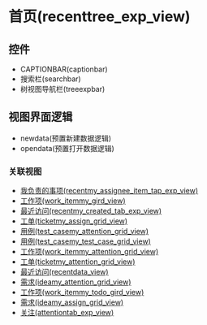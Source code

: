 # 首页(recenttree_exp_view)  <!-- {docsify-ignore-all} -->




<el-skeleton style="width:60%">
	<template #template>
		<div style="padding-bottom: 5px;display: flex;">
			<div style="display: flex;align-items: center;justify-content: space-between;flex-direction: column;">
				<el-tooltip content="页面标题">
					<el-skeleton-item variant="text" style="width:180px;height:40px;"></el-skeleton-item>
				</el-tooltip>
				<el-tooltip content="树视图">
					<el-skeleton-item variant="text" style="margin-top: 10px;width:180px;height:300px;"></el-skeleton-item>
				</el-tooltip>
			</div>
			<el-tooltip content="导航区域">
				<el-skeleton-item variant="p" style="margin-left: 10px;height:350px"></el-skeleton-item>
			</el-tooltip>
		</div>
	</template>
</el-skeleton>


## 控件
  * CAPTIONBAR(captionbar)
  * 搜索栏(searchbar)
  * 树视图导航栏(treeexpbar)

## 视图界面逻辑
  * newdata(预置新建数据逻辑)
  * opendata(预置打开数据逻辑)


### 关联视图
  * [我负责的事项(recentmy_assignee_item_tap_exp_view)](app/view/recentmy_assignee_item_tap_exp_view)
  * [工作项(work_itemmy_gird_view)](app/view/work_itemmy_gird_view)
  * [最近访问(recentmy_created_tab_exp_view)](app/view/recentmy_created_tab_exp_view)
  * [工单(ticketmy_assign_grid_view)](app/view/ticketmy_assign_grid_view)
  * [用例(test_casemy_attention_grid_view)](app/view/test_casemy_attention_grid_view)
  * [用例(test_casemy_test_case_grid_view)](app/view/test_casemy_test_case_grid_view)
  * [工作项(work_itemmy_attention_grid_view)](app/view/work_itemmy_attention_grid_view)
  * [工单(ticketmy_attention_grid_view)](app/view/ticketmy_attention_grid_view)
  * [最近访问(recentdata_view)](app/view/recentdata_view)
  * [需求(ideamy_attention_grid_view)](app/view/ideamy_attention_grid_view)
  * [工作项(work_itemmy_todo_gird_view)](app/view/work_itemmy_todo_gird_view)
  * [需求(ideamy_assign_grid_view)](app/view/ideamy_assign_grid_view)
  * [关注(attentiontab_exp_view)](app/view/attentiontab_exp_view)

<script>
 const { createApp } = Vue
  createApp({
    data() {
      return {
        message: '!'
      }
    }
  }).use(ElementPlus).mount('#app')
</script>